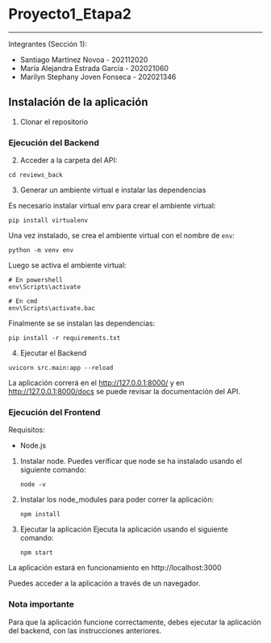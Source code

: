 # Proyecto1_Etapa2
---

Integrantes (Sección 1):
- Santiago Martínez Novoa - 202112020
- María Alejandra Estrada García - 202021060
- Marilyn Stephany Joven Fonseca - 202021346

## Instalación de la aplicación

1. Clonar el repositorio

### Ejecución del Backend

2. Acceder a la carpeta del API:

```
cd reviews_back
```

3. Generar un ambiente virtual e instalar las dependencias


Es necesario instalar virtual env para crear el ambiente virtual:

```
pip install virtualenv
```

Una vez instalado, se crea el ambiente virtual con el nombre de `env`:


```
python -m venv env
```
Luego se activa el ambiente virtual:

```
# En powershell
env\Scripts\activate

# En cmd
env\Scripts\activate.bac
```

Finalmente se se instalan las dependencias:

```
pip install -r requirements.txt
```

4. Ejecutar el Backend

```
uvicorn src.main:app --reload
```

La aplicación correrá en el http://127.0.0.1:8000/ y en http://127.0.0.1:8000/docs se puede revisar la documentación del API.


### Ejecución del Frontend

Requisitos:
- Node.js

1. Instalar node. Puedes verificar que node se ha instalado usando el siguiente comando:
   ```
   node -v
   ```
3. Instalar los node_modules para poder correr la aplicaciòn:
   ```
   npm install
   ```
5. Ejecutar la aplicación Ejecuta la aplicación usando el siguiente comando:
   ```
   npm start
   ```
   
La aplicación estará en funcionamiento en http://localhost:3000

Puedes acceder a la aplicación a través de un navegador.

### Nota importante

Para que la aplicación funcione correctamente, debes ejecutar la aplicación del backend, con las instrucciones anteriores.
